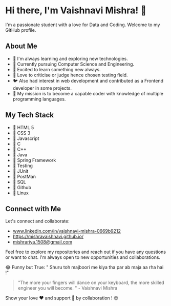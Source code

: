 # Hi there, I'm Vaishnavi Mishra! 👋

I'm a passionate student with a love for Data and Coding. Welcome to my GitHub profile.

## About Me


- 🌱 I'm always learning and exploring new technologies.
- 👀 Currently pursuing Computer Science and Engineering.
- 🌱 Excited to learn something new always. 
- 💞️ Love to criticise or judge hence chosen testing field.
- 🐦 Also had interest in web development and contributed as a Frontend developer in some projects. 
- 🚀 My mission is to become a capable coder with knowledge of multiple programming languages.

## My Tech Stack

- 🔧 HTML 5
- 🔧 CSS 3
- 🔧 Javascript
- 🔧 C
- 🔧 C++
- 🔧 Java
- 🔧 Spring Framework
- 🔧 Testing
- 🔧 JUnit
- 🔧 PostMan
- 🔧 SQL
- 🔧 Github
- 🔧 Linux


## Connect with Me

Let's connect and collaborate:

- www.linkedin.com/in/vaishnavi-mishra-0669b9212
- https://mishravaishnavi.github.io/
- mishrariya.1508@gmail.com 

Feel free to explore my repositories and reach out if you have any questions or want to chat. I'm always open to new opportunities and collaborations.

😂 Funny but True: " Shuru toh majboori me kiya tha par ab maja aa rha hai !"

> "The more your fingers will dance on your keyboard, the more skilled engineer you will become. " - Vaishnavi Mishra

Show your love ❤ and support 🤝 by collaboration ! 😊


<!---
mishravaishnavi/mishravaishnavi is a ✨ special ✨ repository because its `README.md` (this file) appears on your GitHub profile.
You can click the Preview link to take a look at your changes.
--->
